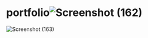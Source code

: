 # portfolio![Screenshot (162)](https://user-images.githubusercontent.com/98160883/166625607-5d00f9a8-70f5-47e5-911b-6e9e2cb54ed0.png)
![Screenshot (163)](https://user-images.githubusercontent.com/98160883/166625881-1ccd9584-44f2-444b-b462-f09626dd25cd.png)
